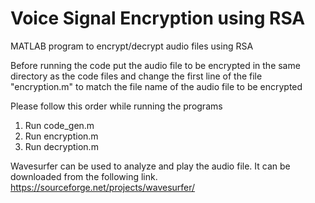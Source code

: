 # Voice Signal Encryption using RSA
MATLAB program to encrypt/decrypt audio files using RSA

Before running the code put the audio file to be encrypted in the same directory as the code files and change the first line of the file "encryption.m" to match the file name of the audio file to be encrypted

Please follow this order while running the programs
1. Run code_gen.m
2. Run encryption.m
3. Run decryption.m

Wavesurfer can be used to analyze and play the audio file. It can be downloaded from the following link.
https://sourceforge.net/projects/wavesurfer/
